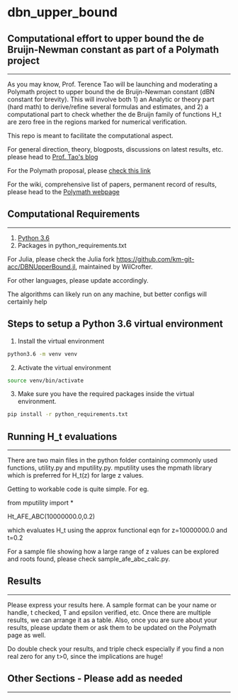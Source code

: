 # dbn_upper_bound
## Computational effort to upper bound the de Bruijn-Newman constant as part of a Polymath project
-----------------------------------------------------------------------------------------------

As you may know, Prof. Terence Tao will be launching and moderating a Polymath project to upper bound the de Bruijn-Newman constant (dBN constant for brevity). This will involve both 1) an Analytic or theory part (hard math) to derive/refine several formulas and estimates, and 2) a computational part to check whether the de Bruijn family of functions H_t are zero free in the regions marked for numerical verification.

This repo is meant to facilitate the computational aspect.

For general direction, theory, blogposts, discussions on latest results, etc. please head to [Prof. Tao's blog](https://terrytao.wordpress.com/)

For the Polymath proposal, please [check this link](https://terrytao.wordpress.com/2018/01/24/polymath-proposal-upper-bounding-the-de-bruijn-newman-constant/)

For the wiki, comprehensive list of papers, permanent record of results, please head to the [Polymath webpage](http://michaelnielsen.org/polymath1/index.php?title=De_Bruijn-Newman_constant)


## Computational Requirements
--------------------------------------------------------------------------------------------
1. [Python 3.6](https://docs.python.org/3/library/venv.html)
2. Packages in python_requirements.txt 

For Julia, please check the Julia fork https://github.com/km-git-acc/DBNUpperBound.jl, maintained by WilCrofter.

For other languages, please update accordingly.

The algorithms can likely run on any machine, but better configs will certainly help

## Steps to setup a Python 3.6 virtual environment
1. Install the virtual environment
```bash
python3.6 -m venv venv
```
2. Activate the virtual environment
```bash
source venv/bin/activate
```
3. Make sure you have the required packages inside the virtual environment. 
```bash
pip install -r python_requirements.txt
```

## Running H_t evaluations
--------------------------------------------------------------------------------------------
There are two main files in the python folder containing commonly used functions, utility.py and mputility.py. mputility uses the mpmath library which is preferred for H_t(z) for large z values.

Getting to workable code is quite simple. For eg.

from mputility import *


Ht_AFE_ABC(10000000.0,0.2)


which evaluates H_t using the approx functional eqn for z=10000000.0 and t=0.2

For a sample file showing how a large range of z values can be explored and roots found, please check sample_afe_abc_calc.py. 

## Results
---------------------------------------------------------------------------------------------
Please express your results here. A sample format can be your name or handle, t checked, T and epsilon verified, etc. Once there are multiple results, we can arrange it as a table. Also, once you are sure about your results, please update them or ask them to be updated on the Polymath page as well.

Do double check your results, and triple check especially if you find a non real zero for any t>0, since the implications are huge! 


## Other Sections - Please add as needed
---------------------------------------------------------------------------------------------
